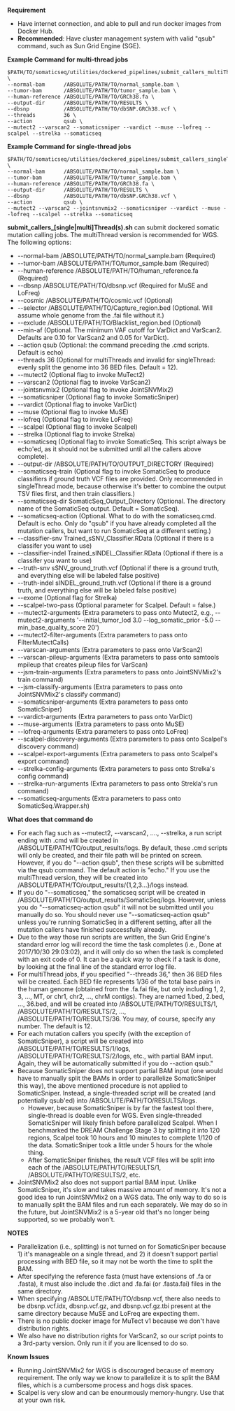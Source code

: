 **Requirement**
* Have internet connection, and able to pull and run docker images from Docker Hub.
* **Recommended**: Have cluster management system with valid "qsub" command, such as Sun Grid Engine (SGE).

**Example Command for multi-thread jobs**
```
$PATH/TO/somaticseq/utilities/dockered_pipelines/submit_callers_multiThreads.sh \
--normal-bam      /ABSOLUTE/PATH/TO/normal_sample.bam \
--tumor-bam       /ABSOLUTE/PATH/TO/tumor_sample.bam \
--human-reference /ABSOLUTE/PATH/TO/GRCh38.fa \
--output-dir      /ABSOLUTE/PATH/TO/RESULTS \
--dbsnp           /ABSOLUTE/PATH/TO/dbSNP.GRCh38.vcf \
--threads         36 \
--action          qsub \
--mutect2 --varscan2 --somaticsniper --vardict --muse --lofreq --scalpel --strelka --somaticseq
```

**Example Command for single-thread jobs**
```
$PATH/TO/somaticseq/utilities/dockered_pipelines/submit_callers_singleThread.sh \
--normal-bam      /ABSOLUTE/PATH/TO/normal_sample.bam \
--tumor-bam       /ABSOLUTE/PATH/TO/tumor_sample.bam \
--human-reference /ABSOLUTE/PATH/TO/GRCh38.fa \
--output-dir      /ABSOLUTE/PATH/TO/RESULTS \
--dbsnp           /ABSOLUTE/PATH/TO/dbSNP.GRCh38.vcf \
--action          qsub \
--mutect2 --varscan2 --jointsnvmix2 --somaticsniper --vardict --muse --lofreq --scalpel --strelka --somaticseq
```

**submit_callers_[single|multi]Thread(s).sh** can submit dockered somatic mutation calling jobs. The multiThread version is recommended for WGS. The following options:
* --normal-bam                  /ABSOLUTE/PATH/TO/normal_sample.bam (Required)
* --tumor-bam                   /ABSOLUTE/PATH/TO/tumor_sample.bam  (Required)
* --human-reference             /ABSOLUTE/PATH/TO/human_reference.fa (Required)
* --dbsnp                       /ABSOLUTE/PATH/TO/dbsnp.vcf (Required for MuSE and LoFreq)
* --cosmic                      /ABSOLUTE/PATH/TO/cosmic.vcf (Optional)
* --selector                    /ABSOLUTE/PATH/TO/Capture_region.bed (Optional. Will assume whole genome from the .fai file without it.)
* --exclude                     /ABSOLUTE/PATH/TO/Blacklist_region.bed (Optional)
* --min-af                      (Optional. The minimum VAF cutoff for VarDict and VarScan2. Defaults are 0.10 for VarScan2 and 0.05 for VarDict).
* --action                      qsub (Optional: the command preceding the .cmd scripts. Default is echo)
* --threads                     36 (Optional for multiThreads and invalid for singleThread: evenly split the genome into 36 BED files. Default = 12).
* --mutect2                     (Optional flag to invoke MuTect2)
* --varscan2                    (Optional flag to invoke VarScan2)
* --jointsnvmix2                (Optional flag to invoke JointSNVMix2)
* --somaticsniper               (Optional flag to invoke SomaticSniper)
* --vardict                     (Optional flag to invoke VarDict)
* --muse                        (Optional flag to invoke MuSE)
* --lofreq                      (Optional flag to invoke LoFreq)
* --scalpel                     (Optional flag to invoke Scalpel)
* --strelka                     (Optional flag to invoke Strelka)
* --somaticseq                  (Optional flag to invoke SomaticSeq. This script always be echo'ed, as it should not be submitted until all the callers above complete).
* --output-dir                  /ABSOLUTE/PATH/TO/OUTPUT_DIRECTORY (Required)
* --somaticseq-train            (Optional flag to invoke SomaticSeq to produce classifiers if ground truth VCF files are provided. Only recommended in singleThread mode, because otherwise it's better to combine the output TSV files first, and then train classifiers.)
* --somaticseq-dir              SomaticSeq_Output_Directory (Optional. The directory name of the SomaticSeq output. Default = SomaticSeq).
* --somaticseq-action           (Optional. What to do with the somaticseq.cmd. Default is echo. Only do "qsub" if you have already completed all the mutation callers, but want to run SomaticSeq at a different setting.)
* --classifier-snv              Trained_sSNV_Classifier.RData (Optional if there is a classifer you want to use)
* --classifier-indel            Trained_sINDEL_Classifier.RData (Optional if there is a classifer you want to use)
* --truth-snv                   sSNV_ground_truth.vcf (Optional if there is a ground truth, and everything else will be labeled false positive)
* --truth-indel                 sINDEL_ground_truth.vcf (Optional if there is a ground truth, and everything else will be labeled false positive)
* --exome                       (Optional flag for Strelka)
* --scalpel-two-pass            (Optional parameter for Scalpel. Default = false.)
* --mutect2-arguments           (Extra parameters to pass onto Mutect2, e.g., --mutect2-arguments '--initial_tumor_lod 3.0 --log_somatic_prior -5.0 --min_base_quality_score 20')
* --mutect2-filter-arguments    (Extra parameters to pass onto FilterMutectCalls)
* --varscan-arguments           (Extra parameters to pass onto VarScan2)
* --varscan-pileup-arguments    (Extra parameters to pass onto samtools mpileup that creates pileup files for VarScan)
* --jsm-train-arguments         (Extra parameters to pass onto JointSNVMix2's train command)
* --jsm-classify-arguments      (Extra parameters to pass onto JointSNVMix2's classify command)
* --somaticsniper-arguments     (Extra parameters to pass onto SomaticSniper)
* --vardict-arguments           (Extra parameters to pass onto VarDict)
* --muse-arguments              (Extra parameters to pass onto MuSE)
* --lofreq-arguments            (Extra parameters to pass onto LoFreq)
* --scalpel-discovery-arguments (Extra parameters to pass onto Scalpel's discovery command)
* --scalpel-export-arguments    (Extra parameters to pass onto Scalpel's export command)
* --strelka-config-arguments    (Extra parameters to pass onto Strelka's config command)
* --strelka-run-arguments       (Extra parameters to pass onto Strekla's run command)
* --somaticseq-arguments        (Extra parameters to pass onto SomaticSeq.Wrapper.sh)


**What does that command do**

* For each flag such as --mutect2, --varscan2, ...., --strelka, a run script ending with .cmd will be created in /ABSOLUTE/PATH/TO/output_results/logs. By default, these .cmd scripts will only be created, and their file path will be printed on screen. However, if you do "--action qsub", then these scripts will be submitted via the qsub command. The default action is "echo." If you use the multiThread version, they will be created into /ABSOLUTE/PATH/TO/output_results/{1,2,3...}/logs instead. 
* If you do "--somaticseq," the somaticseq script will be created in /ABSOLUTE/PATH/TO/output_results/SomaticSeq/logs. However, unless you do "--somaticseq-action qsub" it will not be submitted until you manually do so. You should never use "--somaticseq-action qsub" unless you're running SomaticSeq in a different setting, after all the mutation callers have finished successfully already. 
* Due to the way those run scripts are written, the Sun Grid Engine's standard error log will record the time the task completes (i.e., Done at 2017/10/30 29:03:02), and it will only do so when the task is completed with an exit code of 0. It can be a quick way to check if a task is done, by looking at the final line of the standard error log file.
* For multiThread jobs, if you specified "--threads 36," then 36 BED files will be created. Each BED file represents 1/36 of the total base pairs in the human genome (obtained from the .fa.fai file, but only including 1, 2, 3, ..., MT, or chr1, chr2, ..., chrM contigs). They are named 1.bed, 2.bed, ..., 36.bed, and will be created into /ABSOLUTE/PATH/TO/RESULTS/1, /ABSOLUTE/PATH/TO/RESULTS/2, ..., /ABSOLUTE/PATH/TO/RESULTS/36. You may, of course, specify any number. The default is 12.
* For each mutation callers you specify (with the exception of SomaticSniper), a script will be created into /ABSOLUTE/PATH/TO/RESULTS/1/logs, /ABSOLUTE/PATH/TO/RESULTS/2/logs, etc., with partial BAM input.  Again, they will be automatically submitted if you do --action qsub."
* Because SomaticSniper does not support partial BAM input (one would have to manually split the BAMs in order to parallelize SomaticSniper this way), the above mentioned procedure is not applied to SomaticSniper. Instead, a single-threaded script will be created (and potentially qsub'ed) into /ABSOLUTE/PATH/TO/RESULTS/logs.
  * However, because SomaticSniper is by far the fastest tool there, single-thread is doable even for WGS. Even single-threaded SomaticSniper will likely finish before parallelized Scalpel. When I benchmarked the DREAM Challenge Stage 3 by splitting it into 120 regions, Scalpel took 10 hours and 10 minutes to complete 1/120 of the data. SomaticSniper took a little under 5 hours for the whole thing. 
  * After SomaticSniper finishes, the result VCF files will be split into each of the /ABSOLUTE/PATH/TO/RESULTS/1, /ABSOLUTE/PATH/TO/RESULTS/2, etc. 
* JointSNVMix2 also does not support partial BAM input. Unlike SomaticSniper, it's slow and takes massive amount of memory. It's not a good idea to run JointSNVMix2 on a WGS data. The only way to do so is to manually split the BAM files and run each separately. We may do so in the future, but JointSNVMix2 is a 5-year old that's no longer being supported, so we probably won't. 


**NOTES**
* Parallelization (i.e., splitting) is not turned on for SomaticSniper because 1) it's manageable on a single thread, and 2) it doesn't support partial processing with BED file, so it may not be worth the time to split the BAM.
* After specifying the reference fasta (must have extensions of .fa or .fasta), it must also include the .dict and .fa.fai (or .fasta.fai) files in the same directory.
* When specifying /ABSOLUTE/PATH/TO/dbsnp.vcf, there also needs to be dbsnp.vcf.idx, dbsnp.vcf.gz, and dbsnp.vcf.gz.tbi present at the same directory because MuSE and LoFreq are expecting them.
* There is no public docker image for MuTect v1 because we don't have distribution rights.
* We also have no distribution rights for VarScan2, so our script points to a 3rd-party version. Only run it if you are licensed to do so. 

**Known Issues**
* Running JointSNVMix2 for WGS is discouraged because of memory requirement. The only way we know to parallelize it is to split the BAM files, which is a cumbersome process and hogs disk spaces.
* Scalpel is very slow and can be enourmously memory-hungry. Use that at your own risk. 

